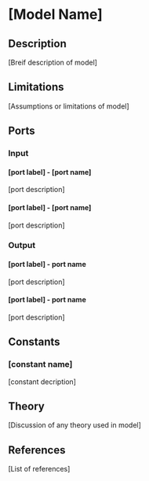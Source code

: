 # [Model Name]

## Description
[Breif description of model]

## Limitations
[Assumptions or limitations of model]
## Ports

### Input
#### [port label] - [port name]
[port description]
#### [port label] - [port name]
[port description]

### Output
#### [port label] - port name
[port description]
#### [port label] - port name
[port description]

## Constants
### [constant name]
[constant decription]

## Theory
[Discussion of any theory used in model]

## References
[List of references]
